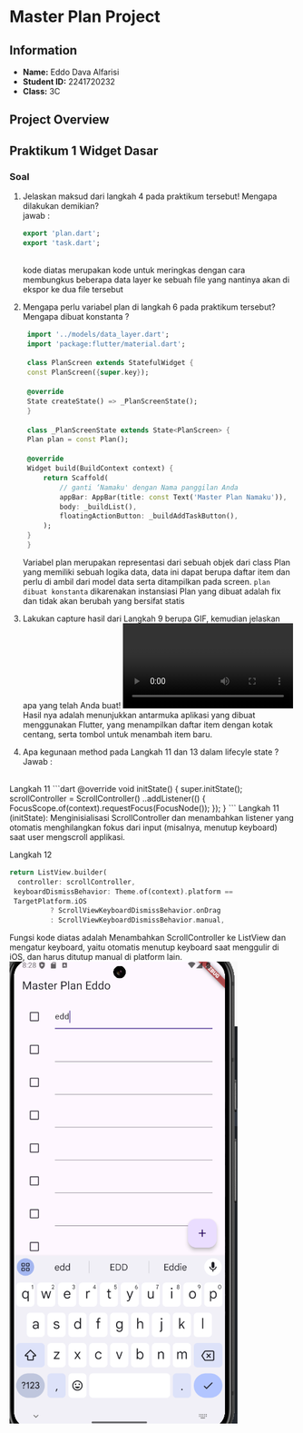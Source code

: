 # Master Plan Project

## Information

- **Name:** Eddo Dava Alfarisi
- **Student ID:** 2241720232
- **Class:** 3C

## Project Overview

## Praktikum 1 Widget Dasar

### Soal

1. Jelaskan maksud dari langkah 4 pada praktikum tersebut! Mengapa dilakukan demikian?<br>
   jawab :  <br>
    ```dart
    export 'plan.dart';
    export 'task.dart';
    ```
    <br>
    kode diatas merupakan kode untuk meringkas dengan cara membungkus beberapa data layer ke sebuah file yang nantinya akan di ekspor ke dua file tersebut
2. Mengapa perlu variabel plan di langkah 6 pada praktikum tersebut? Mengapa dibuat konstanta ?
   ```dart
    import '../models/data_layer.dart';
    import 'package:flutter/material.dart';

    class PlanScreen extends StatefulWidget {
    const PlanScreen({super.key});

    @override
    State createState() => _PlanScreenState();
    }

    class _PlanScreenState extends State<PlanScreen> {
    Plan plan = const Plan();

    @override
    Widget build(BuildContext context) {
        return Scaffold(
            // ganti ‘Namaku' dengan Nama panggilan Anda
            appBar: AppBar(title: const Text('Master Plan Namaku')),
            body: _buildList(),
            floatingActionButton: _buildAddTaskButton(),
        );
    }
    }
   ```
   Variabel plan merupakan representasi dari sebuah objek dari class Plan yang memiliki sebuah logika data, data ini dapat berupa daftar item dan perlu di ambil dari model data serta ditampilkan pada screen. `plan dibuat konstanta` dikarenakan instansiasi Plan yang dibuat adalah fix dan tidak akan berubah yang bersifat statis
3. Lakukan capture hasil dari Langkah 9 berupa GIF, kemudian jelaskan apa yang telah Anda buat!
   <video controls src="20241025-0115-20.4172519.mp4" title="Title"></video>
   <br>
   Hasil nya adalah menunjukkan antarmuka aplikasi yang dibuat menggunakan Flutter, yang menampilkan daftar item dengan kotak centang, serta tombol untuk menambah item baru.
   
4.  Apa kegunaan method pada Langkah 11 dan 13 dalam lifecyle state ?
Jawab : 
<br>
Langkah 11
```dart
@override
void initState() {
  super.initState();
  scrollController = ScrollController()
    ..addListener(() {
      FocusScope.of(context).requestFocus(FocusNode());
    });
}
```
Langkah 11 (initState): Menginisialisasi ScrollController dan menambahkan listener yang otomatis menghilangkan fokus dari input (misalnya, menutup keyboard) saat user mengscroll applikasi.

<br>


Langkah 12
```dart
return ListView.builder(
  controller: scrollController,
 keyboardDismissBehavior: Theme.of(context).platform ==
 TargetPlatform.iOS
          ? ScrollViewKeyboardDismissBehavior.onDrag
          : ScrollViewKeyboardDismissBehavior.manual,
```
Fungsi kode diatas adalah Menambahkan ScrollController ke ListView dan mengatur keyboard, yaitu otomatis menutup keyboard saat menggulir di iOS, dan harus ditutup manual di platform lain.
![alt text](image-1.png)